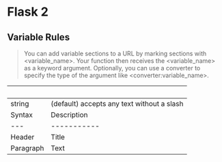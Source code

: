 # Flask 2

## Variable Rules

>You can add variable sections to a URL by marking sections with &lt;variable_name&gt;. Your function then receives the &lt;variable_name&gt; as a keyword argument. Optionally, you can use a converter to specify the type of the argument like &lt;converter:variable_name&gt;.

|&nbsp;|&nbsp;|
| --- | --- |
|string|(default) accepts any text without a slash|
| Syntax | Description |
| --- | ----------- |
| Header | Title |
| Paragraph | Text |
